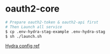 # oauth2-core

```bash
# Prepare oauth2-token & oauth2-api first
# Then Launch all service
$ cp .env-hydra-stag-example .env-hydra-stag
$ sh ./launch.sh
```

[Hydra config ref](https://www.ory.sh/hydra/docs/configure-deploy/)

